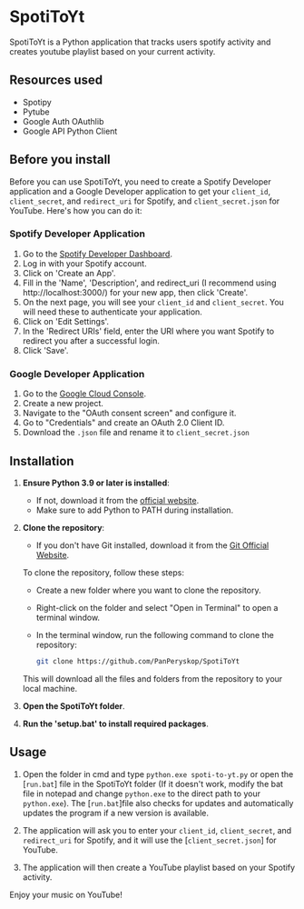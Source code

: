 # SpotiToYt

SpotiToYt is a Python application that tracks users spotify activity and creates youtube playlist based on your current activity.

## Resources used
- Spotipy
- Pytube
- Google Auth OAuthlib
- Google API Python Client

## Before you install

Before you can use SpotiToYt, you need to create a Spotify Developer application and a Google Developer application to get your `client_id`, `client_secret`, and `redirect_uri` for Spotify, and `client_secret.json` for YouTube. Here's how you can do it:

### Spotify Developer Application

1. Go to the [Spotify Developer Dashboard](https://developer.spotify.com/dashboard/).
2. Log in with your Spotify account.
3. Click on 'Create an App'.
4. Fill in the 'Name', 'Description', and redirect_uri (I recommend using http://localhost:3000/) for your new app, then click 'Create'.
5. On the next page, you will see your `client_id` and `client_secret`. You will need these to authenticate your application.
6. Click on 'Edit Settings'.
7. In the 'Redirect URIs' field, enter the URI where you want Spotify to redirect you after a successful login.
8. Click 'Save'.

### Google Developer Application

1. Go to the [Google Cloud Console](https://console.cloud.google.com/).
2. Create a new project.
3. Navigate to the "OAuth consent screen" and configure it.
4. Go to "Credentials" and create an OAuth 2.0 Client ID.
5. Download the `.json` file and rename it to `client_secret.json`

## Installation

1. **Ensure Python 3.9 or later is installed**:
   - If not, download it from the [official website](https://www.python.org/downloads/).
   - Make sure to add Python to PATH during installation.

2. **Clone the repository**:
   - If you don't have Git installed, download it from the [Git Official Website](https://git-scm.com/download/win).

   To clone the repository, follow these steps:

   - Create a new folder where you want to clone the repository.
   - Right-click on the folder and select "Open in Terminal" to open a terminal window.
   - In the terminal window, run the following command to clone the repository:

      ```sh
      git clone https://github.com/PanPeryskop/SpotiToYt
      ```

   This will download all the files and folders from the repository to your local machine.

3. **Open the SpotiToYt folder**.

4. **Run the 'setup.bat' to install required packages**.

## Usage

1. Open the folder in cmd and type `python.exe spoti-to-yt.py` or open the [`run.bat`] file in the SpotiToYt folder (If it doesn't work, modify the bat file in notepad and change `python.exe` to the direct path to your `python.exe`). The [`run.bat`]file also checks for updates and automatically updates the program if a new version is available.

2. The application will ask you to enter your `client_id`, `client_secret`, and `redirect_uri` for Spotify, and it will use the [`client_secret.json`] for YouTube.

3. The application will then create a YouTube playlist based on your Spotify activity.

Enjoy your music on YouTube!
